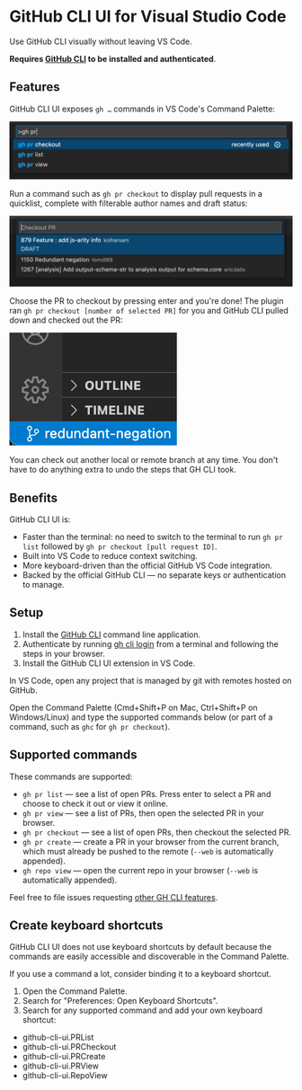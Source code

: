 # GitHub CLI UI for Visual Studio Code

Use GitHub CLI visually without leaving VS Code.

**Requires [GitHub CLI](https://cli.github.com/) to be installed and authenticated**.

## Features

GitHub CLI UI exposes `gh …` commands in VS Code's Command Palette:

<img src="https://raw.githubusercontent.com/nickcernis/github-cli-ui/main/docs/images/gh-pr-commands.png" alt="GitHub CLI PR commands in the VS Code Command Palette.">

Run a command such as `gh pr checkout` to display pull requests in a quicklist, complete with filterable author names and draft status:

<img src="https://raw.githubusercontent.com/nickcernis/github-cli-ui/main/docs/images/gh-pr-checkout.png" alt="GitHub pull requests displayed in a quicklist.">

Choose the PR to checkout by pressing enter and you're done! The plugin ran `gh pr checkout [number of selected PR]` for you and GitHub CLI pulled down and checked out the PR:

<img src="https://raw.githubusercontent.com/nickcernis/github-cli-ui/main/docs/images/checked-out-pr.png" alt="The checked out branch name in the VS Code status bar.">

You can check out another local or remote branch at any time. You don't have to do anything extra to undo the steps that GH CLI took.

## Benefits

GitHub CLI UI is:

- Faster than the terminal: no need to switch to the terminal to run `gh pr list` followed by `gh pr checkout [pull request ID]`.
- Built into VS Code to reduce context switching.
- More keyboard-driven than the official GitHub VS Code integration.
- Backed by the official GitHub CLI — no separate keys or authentication to manage.

## Setup
1. Install the [GitHub CLI](https://cli.github.com/) command line application.
2. Authenticate by running [gh cli login](https://cli.github.com/manual/gh_auth_login) from a terminal and following the steps in your browser.
3. Install the GitHub CLI UI extension in VS Code.

In VS Code, open any project that is managed by git with remotes hosted on GitHub.

Open the Command Palette (Cmd+Shift+P on Mac, Ctrl+Shift+P on Windows/Linux) and type the supported commands below (or part of a command, such as `ghc` for `gh pr checkout`).

## Supported commands

These commands are supported:

- `gh pr list` — see a list of open PRs. Press enter to select a PR and choose to check it out or view it online.
- `gh pr view` — see a list of PRs, then open the selected PR in your browser.
- `gh pr checkout` — see a list of open PRs, then checkout the selected PR.
- `gh pr create` — create a PR in your browser from the current branch, which must already be pushed to the remote (`--web` is automatically appended). 
- `gh repo view` — open the current repo in your browser (`--web` is automatically appended). 

Feel free to file issues requesting [other GH CLI features](https://cli.github.com/manual/).

## Create keyboard shortcuts
GitHub CLI UI does not use keyboard shortcuts by default because the commands are easily accessible and discoverable in the Command Palette.

If you use a command a lot, consider binding it to a keyboard shortcut.

1. Open the Command Palette.
2. Search for "Preferences: Open Keyboard Shortcuts".
3. Search for any supported command and add your own keyboard shortcut:

- github-cli-ui.PRList
- github-cli-ui.PRCheckout
- github-cli-ui.PRCreate
- github-cli-ui.PRView
- github-cli-ui.RepoView
